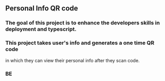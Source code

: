 ## Personal Info QR code

### The goal of this project is to enhance the developers skills in deployment and typescript.

### This project takes user's info and generates a one time QR code
in which they can view their personal info after they scan code.

### BE
